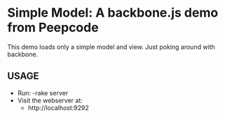 Simple Model: A backbone.js demo from Peepcode
==============================================

This demo loads only a simple model and view. Just poking around with backbone.

USAGE
-----
+ Run:
  -rake server
+ Visit the webserver at:
  - http://localhost:9292

